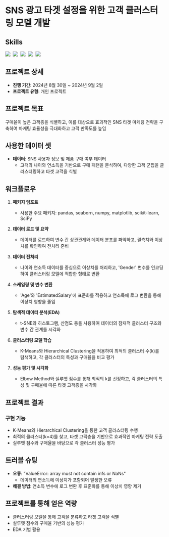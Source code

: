 # SNS 광고 타겟 설정을 위한 고객 클러스터링 모델 개발

## Skills
<img src="https://img.shields.io/badge/scikit--learn-F7931E?style=for-the-badge&logo=scikitlearn&logoColor=white"/>&nbsp;
<img src="https://img.shields.io/badge/pandas-150458.svg?style=for-the-badge&logo=pandas&logoColor=white"/>&nbsp;
<img src="https://img.shields.io/badge/numpy-4d77cf.svg?style=for-the-badge&logo=numpy&logoColor=white"/>&nbsp;
<img src="https://img.shields.io/badge/Matplotlib-11557c.svg?style=for-the-badge&logo=Matplotlib&logoColor=white"/>&nbsp;
<img src="https://img.shields.io/badge/Seaborn-11557c.svg?style=for-the-badge&logo=Seaborn&logoColor=white"/>&nbsp;

## 프로젝트 상세

- **진행 기간**: 2024년 8월 30일 ~ 2024년 9월 2일
- **프로젝트 유형**: 개인 프로젝트

## 프로젝트 목표
구매율이 높은 고객층을 식별하고, 이를 대상으로 효과적인 SNS 타겟 마케팅 전략을 구축하여 마케팅 효율성을 극대화하고 고객 만족도를 높임

## 사용한 데이터 셋
- **데이터**: SNS 사용자 정보 및 제품 구매 여부 데이터
   - 고객의 나이와 연소득을 기반으로 구매 패턴을 분석하여, 다양한 고객 군집을 클러스터링하고 타겟 고객을 식별

## 워크플로우

1. **패키지 임포트**
   - 사용한 주요 패키지: pandas, seaborn, numpy, matplotlib, scikit-learn, SciPy

2. **데이터 로드 및 요약**
   - 데이터를 로드하여 변수 간 상관관계와 데이터 분포를 파악하고, 결측치와 이상치를 확인하여 전처리 준비

3. **데이터 전처리**
   - 나이와 연소득 데이터를 중심으로 이상치를 처리하고, 'Gender' 변수를 인코딩하여 클러스터링 모델에 적합한 형태로 변환

4. **스케일링 및 변수 변환**
   - 'Age'와 'EstimatedSalary'에 표준화를 적용하고 연소득에 로그 변환을 통해 이상치 영향을 줄임

5. **탐색적 데이터 분석(EDA)**
   - t-SNE와 히스토그램, 산점도 등을 사용하여 데이터의 잠재적 클러스터 구조와 변수 간 관계를 시각화

6. **클러스터링 모델 학습**
   - K-Means와 Hierarchical Clustering을 적용하여 최적의 클러스터 수(k)를 탐색하고, 각 클러스터의 특성과 구매율을 비교 평가

7. **성능 평가 및 시각화**
   - Elbow Method와 실루엣 점수를 통해 최적의 k를 선정하고, 각 클러스터의 특성 및 구매율에 따른 타겟 고객층을 시각화

## 프로젝트 결과

### 구현 기능
- K-Means와 Hierarchical Clustering을 통한 고객 클러스터링 수행
- 최적의 클러스터(k=4)를 찾고, 타겟 고객층을 기반으로 효과적인 마케팅 전략 도출
- 실루엣 점수와 구매율을 바탕으로 각 클러스터 성능 평가

## 트러블 슈팅

- **오류**: "ValueError: array must not contain infs or NaNs"
  - 데이터의 연소득에 이상치가 포함되어 발생한 오류
- **해결 방법**: 연소득 변수에 로그 변환 후 표준화를 통해 이상치 영향 제거

## 프로젝트를 통해 얻은 역량

- 클러스터링 모델을 통해 고객을 분류하고 타겟 고객을 식별
- 실루엣 점수와 구매율 기반의 성능 평가
- EDA 기법 활용

